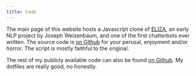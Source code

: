 ```yaml
---
title: Code
---
```


The main page of this website hosts a Javascript clone of
[ELIZA](http://en.wikipedia.org/wiki/ELIZA), an early NLP project by
Joseph Weizenbaum, and one of the first chatterbots ever written. The
source code is [on Github](https://github.com/urbanautomaton/eliza-js)
for your perusal, enjoyment and/or horror. The script is mostly
faithful to the original.

The rest of my publicly available code can also be found [on
Github](https://github.com/urbanautomaton.com). My dotfiles are really
good, no honestly.
